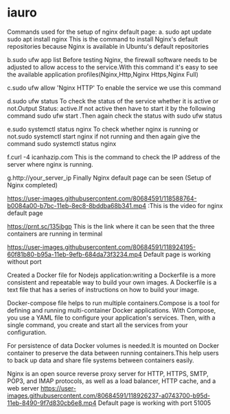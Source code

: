 # iauro
Commands used for the setup of nginx default page:
a. sudo apt update
sudo apt install nginx
This is the command to install Nginx's default repositories because Nginx is available in Ubuntu's default repositories

b.sudo ufw app list
Before testing Nginx, the firewall software needs to be adjusted to allow access to the service.With this command it's easy to see the available application profiles(Nginx,Http,Nginx Https,Nginx Full)

c.sudo ufw allow 'Nginx HTTP'
To enable the service we use this command

d.sudo ufw status
To check the status of the service whether it is active or not.Output Status: active.If not active then have to start it by the following command sudo ufw start .Then again check the status with sudo ufw status   

e.sudo systemctl status nginx
To check whether nginx is running or not.sudo systemctl start nginx if not running and then again give the command sudo systemctl status nginx

f.curl -4 icanhazip.com
This is the command to check the IP address of the server where nginx is running.

g.http://your_server_ip 
Finally Nginx default page can be seen (Setup of Nginx completed) 

https://user-images.githubusercontent.com/80684591/118588764-b0084a00-b7bc-11eb-8ec8-8bddba68b341.mp4 :This is the video for nginx default page

https://prnt.sc/135ibgp This is the link where it can be seen that the three containers are running in 
terminal

https://user-images.githubusercontent.com/80684591/118924195-60f81b80-b95a-11eb-9efb-684da73f3234.mp4 Default page is working without port

Created a Docker file for Nodejs application:writing a Dockerfile is a more consistent and repeatable way to build your own images. A Dockerfile is a text file that has a series of instructions on how to build your image.

Docker-compose file helps to run multiple containers.Compose is a tool for defining and running multi-container Docker applications. With Compose, you use a YAML file to configure your application's services. Then, with a single command, you create and start all the services from your configuration.

For persistence of data Docker volumes is needed.It is mounted on Docker container to preserve the data between running containers.This help users to back up data and share file systems between containers easily.

Nginx is an open source reverse proxy server for HTTP, HTTPS, SMTP, POP3, and IMAP protocols, as well as a load balancer, HTTP cache, and a web server
https://user-images.githubusercontent.com/80684591/118926237-a0743700-b95d-11eb-8490-9f7d830cb6e8.mp4 Default page is working with port 51005





